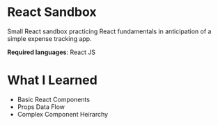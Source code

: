 # React Sandbox

Small React sandbox practicing React fundamentals in anticipation of a simple expense tracking app. 

**Required languages**: React JS

# What I Learned

* Basic React Components
* Props Data Flow
* Complex Component Heirarchy
